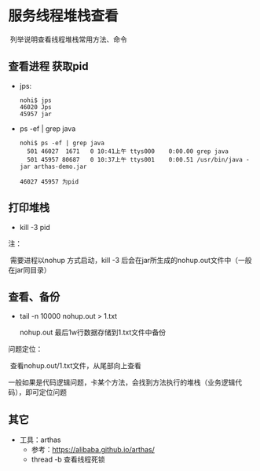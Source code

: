 # 服务线程堆栈查看

​		列举说明查看线程堆栈常用方法、命令

## 查看进程 获取pid

* jps:

  ```
  nohi$ jps
  46020 Jps
  45957 jar
  ```

* ps -ef | grep java

  ```
  nohi$ ps -ef | grep java
    501 46027  1671   0 10:41上午 ttys000    0:00.00 grep java
    501 45957 80687   0 10:37上午 ttys001    0:00.51 /usr/bin/java -jar arthas-demo.jar
  
  46027 45957 为pid
  ```

  

## 打印堆栈

* kill -3 pid

注：

​	 需要进程以nohup 方式启动，kill -3 后会在jar所生成的nohup.out文件中（一般在jar同目录）





## 查看、备份

* tail -n 10000 nohup.out > 1.txt

  nohup.out 最后1w行数据存储到1.txt文件中备份

问题定位：

​	查看nohup.out/1.txt文件，从尾部向上查看

​    一般如果是代码逻辑问题，卡某个方法，会找到方法执行的堆栈（业务逻辑代码），即可定位问题



## 其它

* 工具：arthas
  * 参考：https://alibaba.github.io/arthas/
  * thread -b 查看线程死锁